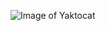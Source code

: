 ![Image of Yaktocat](https://www.google.com/url?sa=i&url=https%3A%2F%2Fwww.travelandleisure.com%2Fanimals%2Fmost-popular-dog-names-2020&psig=AOvVaw26409ILrLpdHkM49qa4u8O&ust=1633281383574000&source=images&cd=vfe&ved=0CAsQjRxqFwoTCMDUpLedrPMCFQAAAAAdAAAAABAJ)
